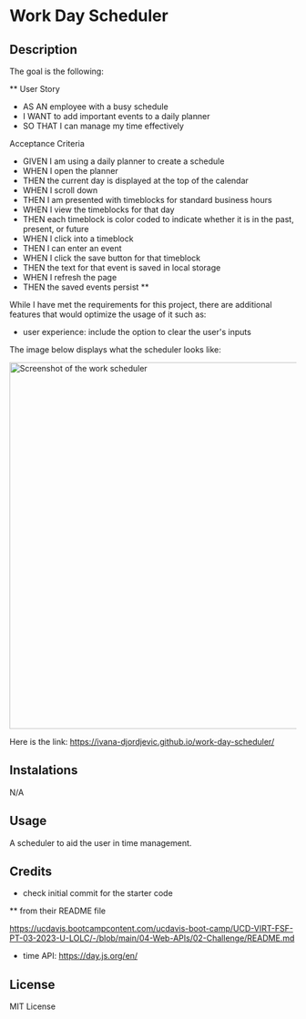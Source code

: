 # Work Day Scheduler

## Description

The goal is the following:

**
User Story
- AS AN employee with a busy schedule
- I WANT to add important events to a daily planner
- SO THAT I can manage my time effectively

Acceptance Criteria

- GIVEN I am using a daily planner to create a schedule
- WHEN I open the planner
- THEN the current day is displayed at the top of the calendar
- WHEN I scroll down
- THEN I am presented with timeblocks for standard business hours
- WHEN I view the timeblocks for that day
- THEN each timeblock is color coded to indicate whether it is in the past, present, or future
- WHEN I click into a timeblock
- THEN I can enter an event
- WHEN I click the save button for that timeblock
- THEN the text for that event is saved in local storage
- WHEN I refresh the page
- THEN the saved events persist
**

While I have met the requirements for this project, there are additional features that would optimize the usage of it such as:

- user experience: include the option to clear the user's inputs

The image below displays what the scheduler looks like:

<img width="644" alt="Screenshot of the work scheduler" src="https://github.com/runningaroundintheabyss/work-day-scheduler/assets/127266659/b0689f6f-7b50-44eb-a78d-293f524c762d">


Here is the link: https://ivana-djordjevic.github.io/work-day-scheduler/

## Instalations

N/A

## Usage

A scheduler to aid the user in time management.

## Credits

- check initial commit for the starter code

 ** from their README file 

https://ucdavis.bootcampcontent.com/ucdavis-boot-camp/UCD-VIRT-FSF-PT-03-2023-U-LOLC/-/blob/main/04-Web-APIs/02-Challenge/README.md 

- time API: https://day.js.org/en/

## License

MIT License




